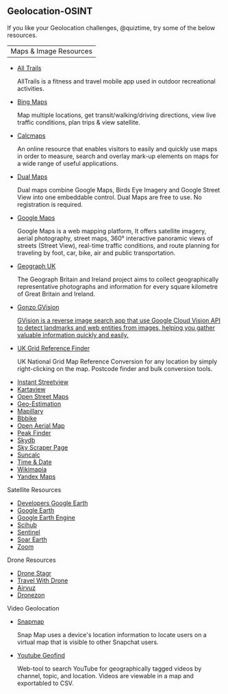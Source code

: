 ## Geolocation-OSINT
<p>If you like your Geolocation challenges, @quiztime, try some of the below resources.</p>
<table>
    <tr>
        <td>Maps & Image Resources</tr>
    </tr>
</table>
<ul>
 <li><a href="https://alltrails.com/">All Trails</a></li>
   <p>AllTrails is a fitness and travel mobile app used in outdoor recreational activities.</p>
 <li><a href="https://bing.com/maps?FORM=Z9LH2">Bing Maps</a></li>
   <p>Map multiple locations, get transit/walking/driving directions, view live traffic conditions, plan trips & view satellite.</p>
 <li><a href="https://calcmaps.com/">Calcmaps</a></li>
    <p>An online resource that enables visitors to easily and quickly use maps in order to measure, search and overlay mark-up elements on maps for a wide range of useful applications.</p>
 <li><a href="http://data.mashedworld.com/dualmaps/map.htm?x=-87.981906&y=43.029482&z=16&gm=2&ve=4&gc=0&bz=1&bd=0&mw=1&mi=0&mg=1&mv=01">Dual Maps</a></li>
    <p>Dual maps combine Google Maps, Birds Eye Imagery and Google Street View into one embeddable control. Dual Maps are free to use. No registration is required.</p>
 <li><a href="https://google.com/maps">Google Maps</a></li>
    <p>Google Maps is a web mapping platform, It offers satellite imagery, aerial photography, street maps, 360° interactive panoramic views of streets (Street View), real-time traffic conditions, and route planning for traveling by foot, car, bike, air and public transportation.</p>
 <li><a href="https://geograph.org.uk/">Geograph UK</a></li>
    <p>The Geograph Britain and Ireland project aims to collect geographically representative photographs and information for every square kilometre of Great Britain and Ireland.</p>
<li><a href="https://github.com/GONZOsint/gvision">Gonzo GVision</li>
  <p>GVision is a reverse image search app that use Google Cloud Vision API to detect landmarks and web entities from images, helping you gather valuable information quickly and easily.</p>
 <li><a href="https://gridreferencefinder.com/">UK Grid Reference Finder</a></li>
  <p>UK National Grid Map Reference Conversion for any location by simply right-clicking on the map. Postcode finder and bulk conversion tools.</p>
 <li><a href="https://instantstreetview.com/">Instant Streetview</a></li>
 <li><a href="https://kartaview.org/map/">Kartaview</a></li>
 <li><a href="https://openstreetmap.org/">Open Street Maps</a></li>
 <li><a href="https://labs.tib.eu/geoestimation/">Geo-Estimation</a></li>
 <li><a href="https://mapillary.com/">Mapillary</a></li>
 <li><a href="https://mc.bbbike.org/mc/">Bbbike</a></li>
 <li><a href="https://openaerialmap.org/">Open Aerial Map</a></li>
 <li><a href="https://peakfinder.org/">Peak Finder</a></li>
 <li><a href="https://skydb.net/">Skydb</a></li>
 <li><a href="https://skyscraperpage.com/">Sky Scraper Page</a></li>
 <li><a href="https://suncalc.org/">Suncalc</a></li>
 <li><a href="https://timeanddate.com/">Time & Date</a></li>
 <li><a href="http://wikimapia.org/">Wikimapia</a></li>
 <li><a href="https://yandex.com/maps/">Yandex Maps</a></li>
 </ul>
<p>Satellite Resources</p>
<ul>
 <li><a href="https://developers.google.com/earth-engine/datasets/">Developers Google Earth</a></li>
 <li><a href="https://earth.google.com/web/">Google Earth</li>
 <li><a href="https://earthengine.google.com/">Google Earth Engine</a></li>
 <li><a href="https://scihub.copernicus.eu/">Scihub</a></li>
 <li><a href="https://sentinel-hub.com/">Sentinel</a></li>
 <li><a href="https://soar.earth/">Soar Earth</a></li>
 <li><a href="https://zoom.earth/">Zoom</a></li>
</ul>
<p>Drone Resources</p>
<ul>
 <li><a href="https://dronestagr.am/">Drone Stagr</a></li>
 <li><a href="https://travelwithdrone.com/">Travel With Drone</li>
 <li><a href="https://airvuz.com/">Airvuz</a></li>
 <li><a href="https://dronezon.com/category/best-drone-videos/">Dronezon</a></li>
</ul>
 <p>Video Geolocation</p>
<ul>
  <li><a href="https://map.snapchat.com">Snapmap</a></li>
    <p>Snap Map uses a device's location information to locate users on a virtual map that is visible to other Snapchat users.</p>
  <li><a href="https://mattw.io/youtube-geofind/location">Youtube Geofind</a></li>
    <p>Web-tool to search YouTube for geographically tagged videos by channel, topic, and location. Videos are viewable in a map and exportabled to CSV.</p>
</ul> 
<br></be>
